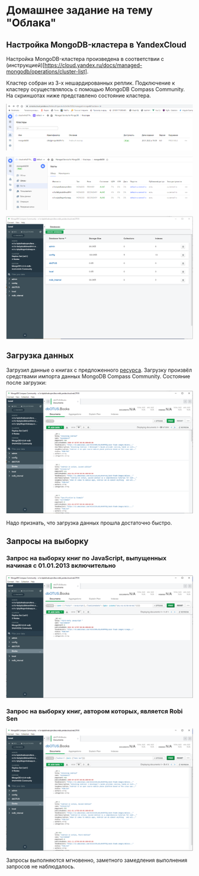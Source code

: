 # Домашнее задание на тему "Облака"

## Настройка MongoDB-кластера в YandexCloud

Настройка MongoDB-кластера произведена в соответствии с (инструкцией)[https://cloud.yandex.ru/docs/managed-mongodb/operations/cluster-list].

Кластер собран из 3-х нешардированных реплик. Подключение к кластеру осуществлялось с помощью MongoDB Compass Community.
На скриншотах ниже представлено состояние кластера.

![cluster](./task14-yc-cluster.PNG)

![cluster](./task14-yc-hosts.PNG)

![cluster](./task14-cluster-state.PNG)

## Загрузка данных

Загрузил данные о книгах с предложенного [ресурса](https://github.com/ozlerhakan/mongodb-json-files). Загрузку произвёл средствами
импорта данных MongoDB Compass Community. Состояние после загрузки:

![cluster books](./task14-cluster-books.PNG)

Надо признать, что загрузка данных прошла достаточно быстро.

## Запросы на выборку
### Запрос на выборку книг по JavaScript, выпущенных начиная с 01.01.2013 включительно

![mongodb-find-books](./task14-find-01.PNG)

### Запрос на выборку книг, автором которых, является Robi Sen

![mongodb-find-books](./task14-find-02.PNG)

Запросы выполняются мгновенно, заметного замедления выполнения запросов не наблюдалось.
